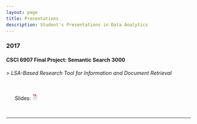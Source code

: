 ```yaml
---
layout: page
title: Presentations
description: Student's Presentations in Data Analytics
---
```



###  2017

#### CSCI 6907 Final Project: Semantic Search 3000
###### > LSA-Based Research Tool for Information and Document Retrieval
<br/>&nbsp; &nbsp; &nbsp; Slides:
[![pdf](icons16/pdf-icon.png)](https://github.com/terrytaubes/terrytaubes.github.io/blob/master/assets/Final%20Project%20Presentation.pdf)

<!-- LINK TO SEMANTIC SEARCH 3000 [![github](icons16/github-icon.png)](https://github.com/kbroman/Talk_SGN2017)<br/> -->
&nbsp; &nbsp; &nbsp; 

---




